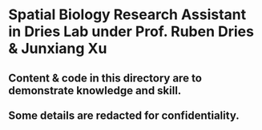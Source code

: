 # Spatial Biology Research Assistant in Dries Lab under Prof. Ruben Dries & Junxiang Xu
## Content & code in this directory are to demonstrate knowledge and skill. <br> <br> Some details are redacted for confidentiality. 
